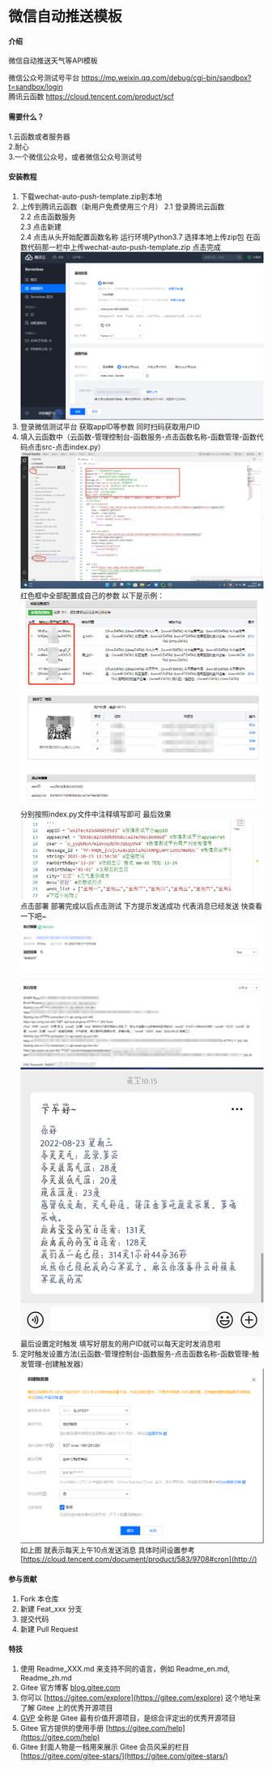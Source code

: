 # 微信自动推送模板

#### 介绍
微信自动推送天气等API模板  

微信公众号测试号平台 https://mp.weixin.qq.com/debug/cgi-bin/sandbox?t=sandbox/login  
腾讯云函数 https://cloud.tencent.com/product/scf  
#### 需要什么？
1.云函数或者服务器  
2.耐心  
3.一个微信公众号，或者微信公众号测试号  

#### 安装教程

1.  下载wechat-auto-push-template.zip到本地  
2.  上传到腾讯云函数（新用户免费使用三个月）
    2.1    登录腾讯云函数  
    2.2    点击函数服务  
    2.3    点击新建  
    2.4    点击从头开始配置函数名称 运行环境Python3.7 选择本地上传zip包 在函数代码那一栏中上传wechat-auto-push-template.zip 点击完成
![输入图片说明](png/%E5%BE%AE%E4%BF%A1%E5%9B%BE%E7%89%87_20220823215626a.png)
3.  登录微信测试平台 获取appID等参数 同时扫码获取用户ID  
4.  填入云函数中（云函数-管理控制台-函数服务-点击函数名称-函数管理-函数代码点击src-点击index.py）
![输入图片说明](png/%E5%BE%AE%E4%BF%A1%E5%9B%BE%E7%89%87_20220823220629.png)
红色框中全部配置成自己的参数 以下是示例：
![输入图片说明](png/%E5%BE%AE%E4%BF%A1%E5%9B%BE%E7%89%87_20220823221028.png)
![输入图片说明](png/%E5%BE%AE%E4%BF%A1%E5%9B%BE%E7%89%87_20220823221005.png)
![输入图片说明](png/%E5%BE%AE%E4%BF%A1%E5%9B%BE%E7%89%87_20220823220944.png)
分别按照index.py文件中注释填写即可
最后效果
![输入图片说明](png/%E5%BE%AE%E4%BF%A1%E5%9B%BE%E7%89%87_20220823221340.png)
点击部署 部署完成以后点击测试
下方提示发送成功
代表消息已经发送 快查看一下吧~
![输入图片说明](png/%E5%BE%AE%E4%BF%A1%E5%9B%BE%E7%89%87_20220823221603.png)
![输入图片说明](png/%E5%BE%AE%E4%BF%A1%E5%9B%BE%E7%89%87_20220823221652.jpg)
最后设置定时触发 填写好朋友的用户ID就可以每天定时发消息啦
5.  定时触发设置方法(云函数-管理控制台-函数服务-点击函数名称-函数管理-触发管理-创建触发器）
![输入图片说明](png/%E5%BE%AE%E4%BF%A1%E5%9B%BE%E7%89%87_20220823221959.png)
如上图 就表示每天上午10点发送消息
具体时间设置参考[https://cloud.tencent.com/document/product/583/9708#cron](http://)

#### 参与贡献

1.  Fork 本仓库
2.  新建 Feat_xxx 分支
3.  提交代码
4.  新建 Pull Request


#### 特技

1.  使用 Readme\_XXX.md 来支持不同的语言，例如 Readme\_en.md, Readme\_zh.md
2.  Gitee 官方博客 [blog.gitee.com](https://blog.gitee.com)
3.  你可以 [https://gitee.com/explore](https://gitee.com/explore) 这个地址来了解 Gitee 上的优秀开源项目
4.  [GVP](https://gitee.com/gvp) 全称是 Gitee 最有价值开源项目，是综合评定出的优秀开源项目
5.  Gitee 官方提供的使用手册 [https://gitee.com/help](https://gitee.com/help)
6.  Gitee 封面人物是一档用来展示 Gitee 会员风采的栏目 [https://gitee.com/gitee-stars/](https://gitee.com/gitee-stars/)
